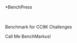 *BenchPress                                                                                    
                                                                                  

Benchmark for CC9K Challenges

Call Me BenchMarkus!
